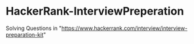# HackerRank-InterviewPreperation
Solving Questions in "https://www.hackerrank.com/interview/interview-preparation-kit"
